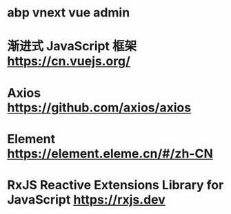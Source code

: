 # abp vnext vue admin
# 渐进式 JavaScript 框架 https://cn.vuejs.org/
# Axios https://github.com/axios/axios
# Element https://element.eleme.cn/#/zh-CN
# RxJS Reactive Extensions Library for JavaScript https://rxjs.dev
